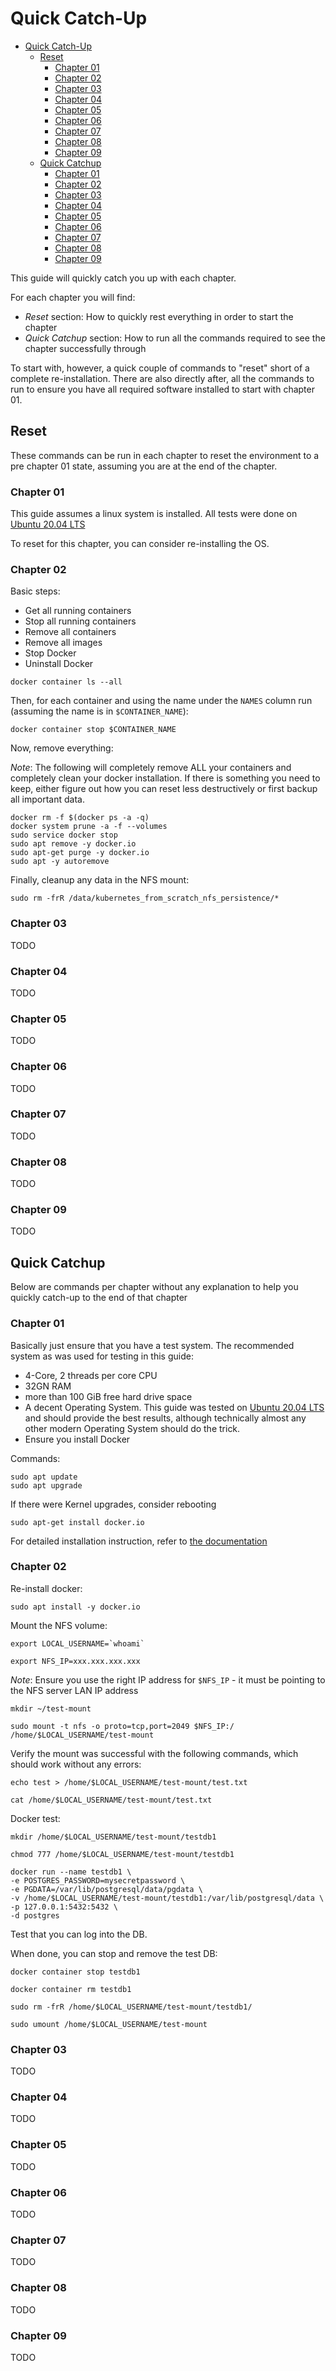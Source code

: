 # Quick Catch-Up

- [Quick Catch-Up](#quick-catch-up)
  - [Reset](#reset)
    - [Chapter 01](#chapter-01)
    - [Chapter 02](#chapter-02)
    - [Chapter 03](#chapter-03)
    - [Chapter 04](#chapter-04)
    - [Chapter 05](#chapter-05)
    - [Chapter 06](#chapter-06)
    - [Chapter 07](#chapter-07)
    - [Chapter 08](#chapter-08)
    - [Chapter 09](#chapter-09)
  - [Quick Catchup](#quick-catchup)
    - [Chapter 01](#chapter-01-1)
    - [Chapter 02](#chapter-02-1)
    - [Chapter 03](#chapter-03-1)
    - [Chapter 04](#chapter-04-1)
    - [Chapter 05](#chapter-05-1)
    - [Chapter 06](#chapter-06-1)
    - [Chapter 07](#chapter-07-1)
    - [Chapter 08](#chapter-08-1)
    - [Chapter 09](#chapter-09-1)

This guide will quickly catch you up with each chapter.

For each chapter you will find:

* _Reset_ section: How to quickly rest everything in order to start the chapter
* _Quick Catchup_ section: How to run all the commands required to see the chapter successfully through

To start with, however, a quick couple of commands to "reset" short of a complete re-installation. There are also directly after, all the commands to run to ensure you have all required software installed to start with chapter 01.

## Reset

These commands can be run in each chapter to reset the environment to a pre chapter 01 state, assuming you are at the end of the chapter.

### Chapter 01

This guide assumes a linux system is installed. All tests were done on [Ubuntu 20.04 LTS](https://wiki.ubuntu.com/FocalFossa/ReleaseNotes)

To reset for this chapter, you can consider re-installing the OS.

### Chapter 02

Basic steps:

* Get all running containers 
* Stop all running containers
* Remove all containers
* Remove all images
* Stop Docker
* Uninstall Docker

```shell
docker container ls --all
```

Then, for each container and using the name under the `NAMES` column run (assuming the name is in `$CONTAINER_NAME`):

```shell
docker container stop $CONTAINER_NAME
```

Now, remove everything:

_*Note*_: The following will completely remove ALL your containers and completely clean your docker installation. If there is something you need to keep, either figure out how you can reset less destructively or first backup all important data.

```shell
docker rm -f $(docker ps -a -q)
docker system prune -a -f --volumes
sudo service docker stop
sudo apt remove -y docker.io
sudo apt-get purge -y docker.io
sudo apt -y autoremove
```

Finally, cleanup any data in the NFS mount:

```shell
sudo rm -frR /data/kubernetes_from_scratch_nfs_persistence/*
```

### Chapter 03

TODO 

### Chapter 04

TODO 

### Chapter 05

TODO 

### Chapter 06

TODO 

### Chapter 07

TODO 

### Chapter 08

TODO 

### Chapter 09

TODO 

## Quick Catchup

Below are commands per chapter without any explanation to help you quickly catch-up to the end of that chapter

### Chapter 01

Basically just ensure that you have a test system. The recommended system as was used for testing in this guide:

* 4-Core, 2 threads per core CPU
* 32GN RAM
* more than 100 GiB free hard drive space
* A decent Operating System. This guide was tested on [Ubuntu 20.04 LTS](https://wiki.ubuntu.com/FocalFossa/ReleaseNotes) and should provide the best results, although technically almost any other modern Operating System should do the trick.
* Ensure you install Docker

Commands:

```shell
sudo apt update
sudo apt upgrade
```

If there were Kernel upgrades, consider rebooting

```shell
sudo apt-get install docker.io
```

For detailed installation instruction, refer to [the documentation](https://docs.docker.com/engine/install/ubuntu/)

### Chapter 02

Re-install docker:

```shell
sudo apt install -y docker.io
```

Mount the NFS volume:

```shell
export LOCAL_USERNAME=`whoami`

export NFS_IP=xxx.xxx.xxx.xxx
```

_*Note*_: Ensure you use the right IP address for `$NFS_IP` - it must be pointing to the NFS server LAN IP address

```shell
mkdir ~/test-mount

sudo mount -t nfs -o proto=tcp,port=2049 $NFS_IP:/ /home/$LOCAL_USERNAME/test-mount
```

Verify the mount was successful with the following commands, which should work without any errors:

```shell
echo test > /home/$LOCAL_USERNAME/test-mount/test.txt

cat /home/$LOCAL_USERNAME/test-mount/test.txt
```

Docker test:

```shell
mkdir /home/$LOCAL_USERNAME/test-mount/testdb1

chmod 777 /home/$LOCAL_USERNAME/test-mount/testdb1

docker run --name testdb1 \
-e POSTGRES_PASSWORD=mysecretpassword \
-e PGDATA=/var/lib/postgresql/data/pgdata \
-v /home/$LOCAL_USERNAME/test-mount/testdb1:/var/lib/postgresql/data \
-p 127.0.0.1:5432:5432 \
-d postgres
```

Test that you can log into the DB.

When done, you can stop and remove the test DB:

```shell
docker container stop testdb1

docker container rm testdb1

sudo rm -frR /home/$LOCAL_USERNAME/test-mount/testdb1/

sudo umount /home/$LOCAL_USERNAME/test-mount
```

### Chapter 03

TODO 

### Chapter 04

TODO 

### Chapter 05

TODO 

### Chapter 06

TODO 

### Chapter 07

TODO 

### Chapter 08

TODO 

### Chapter 09

TODO 

